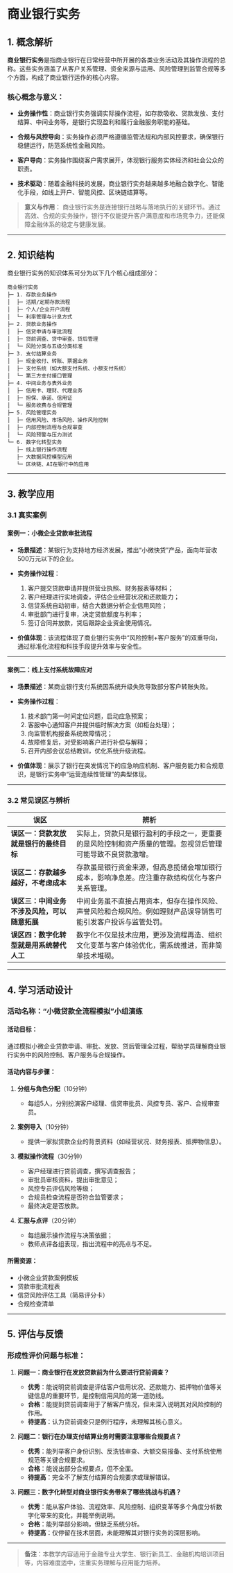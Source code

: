 # 商业银行实务

## 1. 概念解析

**商业银行实务**是指商业银行在日常经营中所开展的各类业务活动及其操作流程的总称。这些实务涵盖了从客户关系管理、资金来源与运用、风险管理到监管合规等多个方面，构成了商业银行运作的核心内容。

### 核心概念与意义：

- **业务操作性**：商业银行实务强调实际操作流程，如存款吸收、贷款发放、支付结算、中间业务等，是银行实现盈利和履行金融服务职能的基础。

- **合规与风控导向**：实务操作必须严格遵循监管法规和内部风控要求，确保银行稳健运行，防范系统性金融风险。

- **客户导向**：实务操作围绕客户需求展开，体现银行服务实体经济和社会公众的职责。

- **技术驱动**：随着金融科技的发展，商业银行实务越来越多地融合数字化、智能化手段，如线上开户、智能风控、区块链结算等。

> **意义与作用**：
商业银行实务是连接银行战略与落地执行的关键环节。通过高效、合规的实务操作，银行不仅能提升客户满意度和市场竞争力，还能保障金融体系的稳定与健康发展。

---

## 2. 知识结构

商业银行实务的知识体系可分为以下几个核心组成部分：

```
商业银行实务
├─ 1. 存款业务操作
│  ├─ 活期/定期存款流程
│  ├─ 个人/企业开户流程
│  └─ 利率管理与计息方式
├─ 2. 贷款业务操作
│  ├─ 信贷申请与审批流程
│  ├─ 贷前调查、贷中审查、贷后管理
│  └─ 风险分类与五级分类标准
├─ 3. 支付结算业务
│  ├─ 现金收付、转账、票据业务
│  ├─ 支付系统（如大额支付系统、小额支付系统）
│  └─ 第三方支付接口管理
├─ 4. 中间业务与表外业务
│  ├─ 信用卡、理财、代理业务
│  ├─ 担保、承诺、信用证
│  └─ 服务收费与合规管理
├─ 5. 风险管理实务
│  ├─ 信用风险、市场风险、操作风险控制
│  ├─ 内部控制流程与合规审查
│  └─ 风险预警与压力测试
└─ 6. 数字化转型实务
   ├─ 线上银行操作流程
   ├─ 大数据风控模型应用
   └─ 区块链、AI在银行中的应用
```

---

## 3. 教学应用

### 3.1 真实案例

#### 案例一：小微企业贷款审批流程

- **场景描述**：某银行为支持地方经济发展，推出“小微快贷”产品，面向年营收500万元以下的企业。

- **实务操作过程**：
  1. 客户提交贷款申请并提供营业执照、财务报表等材料；
  2. 客户经理进行实地调查，评估企业经营状况和还款能力；
  3. 信贷系统自动初审，结合大数据分析企业信用风险；
  4. 审批部门进行复审，决定贷款额度与利率；
  5. 签订合同并放款，贷后跟踪企业资金使用情况。

- **价值体现**：该流程体现了商业银行实务中“风险控制+客户服务”的双重导向，通过标准化流程和科技手段提升效率与安全性。

---

#### 案例二：线上支付系统故障应对

- **场景描述**：某商业银行支付系统因系统升级失败导致部分客户转账失败。

- **实务操作过程**：
  1. 技术部门第一时间定位问题，启动应急预案；
  2. 客服中心通知客户并提供临时解决方案（如柜台处理）；
  3. 向监管机构报备系统故障情况；
  4. 故障修复后，对受影响客户进行补偿与解释；
  5. 召开内部会议总结教训，优化系统升级流程。

- **价值体现**：展示了银行在突发情况下的应急响应机制、客户服务能力和合规意识，是银行实务中“运营连续性管理”的典型体现。

---

### 3.2 常见误区与辨析

| 误区 | 辨析 |
|------|------|
| **误区一：贷款发放就是银行的最终目标** | 实际上，贷款只是银行盈利的手段之一，更重要的是风险控制和资产质量的管理。忽视贷后管理可能导致不良贷款激增。 |
| **误区二：存款越多越好，不考虑成本** | 存款虽是银行资金来源，但高息揽储会增加银行成本，影响净息差。应注重存款结构优化与客户关系管理。 |
| **误区三：中间业务不涉及风险，可以随意拓展** | 中间业务虽不直接占用资本，但存在操作风险、声誉风险和合规风险。例如理财产品误导销售可能引发客户投诉与监管处罚。 |
| **误区四：数字化转型就是用系统替代人工** | 数字化不仅是技术应用，更涉及流程再造、组织文化变革与客户体验优化，需系统推进，而非简单技术堆砌。 |

---

## 4. 学习活动设计

### 活动名称：**“小微贷款全流程模拟”小组演练**

#### 活动目标：
通过模拟小微企业贷款申请、审批、发放、贷后管理全过程，帮助学员理解商业银行实务中的风险控制、客户服务与合规操作。

#### 活动内容与步骤：

1. **分组与角色分配**（10分钟）  
   - 每组5人，分别扮演客户经理、信贷审批员、风控专员、客户、合规审查员。

2. **案例导入**（10分钟）  
   - 提供一家拟贷款企业的背景资料（如经营状况、财务报表、抵押物信息）。

3. **模拟操作流程**（30分钟）  
   - 客户经理进行贷前调查，撰写调查报告；
   - 审批员审核资料，提出审批意见；
   - 风控专员评估风险等级；
   - 合规员检查流程是否符合监管要求；
   - 最终决定是否放款。

4. **汇报与点评**（20分钟）  
   - 每组展示操作流程与决策依据；
   - 教师点评各组表现，指出流程中的亮点与不足。

#### 所需资源：
- 小微企业贷款案例模板
- 贷款审批流程表
- 信贷风险评估工具（简易评分卡）
- 合规检查清单

---

## 5. 评估与反馈

### 形成性评价问题与标准：

1. **问题一：商业银行在发放贷款前为什么要进行贷前调查？**
   - **优秀**：能说明贷前调查是评估客户信用状况、还款能力、抵押物价值等关键信息的重要环节，是控制信用风险的第一道防线。
   - **合格**：能提到贷前调查用于了解客户情况，但未深入说明其对风险控制的作用。
   - **待提高**：认为贷前调查只是例行程序，未理解其核心意义。

2. **问题二：银行在办理支付结算业务时需要注意哪些合规要点？**
   - **优秀**：能列举客户身份识别、反洗钱审查、大额交易报备、支付系统使用规范等关键合规要求。
   - **合格**：能说出部分合规要点，但不全面。
   - **待提高**：完全不了解支付结算的合规要求或理解错误。

3. **问题三：数字化转型对商业银行实务带来了哪些挑战与机遇？**
   - **优秀**：能从客户体验、流程效率、风险控制、组织变革等多个角度分析数字化带来的变化，并能举例说明。
   - **合格**：能列举部分影响，但缺乏系统分析。
   - **待提高**：仅停留在技术层面，未能理解其对银行实务的深层影响。

--- 

> **备注**：本教学内容适用于金融专业大学生、银行新员工、金融机构培训项目等，内容难度适中，注重实务理解与应用能力培养。